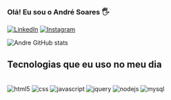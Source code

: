### Olá! Eu sou o André Soares 🖐️

[![LinkedIn](https://img.shields.io/badge/LinkedIn-0077B5?style=for-the-badge&logo=linkedin&logoColor=white)](https://www.linkedin.com/in/andre-soares-400356230/) [![Instagram](https://img.shields.io/badge/Instagram-E4405F?style=for-the-badge&logo=instagram&logoColor=white)](https://www.instagram.com/andre03.cs/) 

![Andre GitHub stats](https://github-readme-stats.vercel.app/api?username=Andre-CSoares&show_icons=true&theme=radical)

## Tecnologias que eu uso no meu dia

<div style="display: inline_block"><br>
  <img align="center" alt="html5" src="https://img.shields.io/badge/HTML5-E34F26?style=for-the-badge&logo=html5&logoColor=white">
  <img align="center" alt="css" src="https://img.shields.io/badge/CSS3-1572B6?style=for-the-badge&logo=css3&logoColor=white">
  <img align="center" alt="javascript" src="https://img.shields.io/badge/JavaScript-F7DF1E?style=for-the-badge&logo=javascript&logoColor=black">
  <img align="center" alt="jquery" src="https://img.shields.io/badge/jQuery-0769AD?style=for-the-badge&logo=jquery&logoColor=white">
  <img align="center" alt="nodejs" src="https://img.shields.io/badge/NodeJS-777BB4?style=for-the-badge&logo=php&logoColor=white">
  <img align="center" alt="mysql" src="https://img.shields.io/badge/MySQL-00000F?style=for-the-badge&logo=mysql&logoColor=white">
 
</div>
